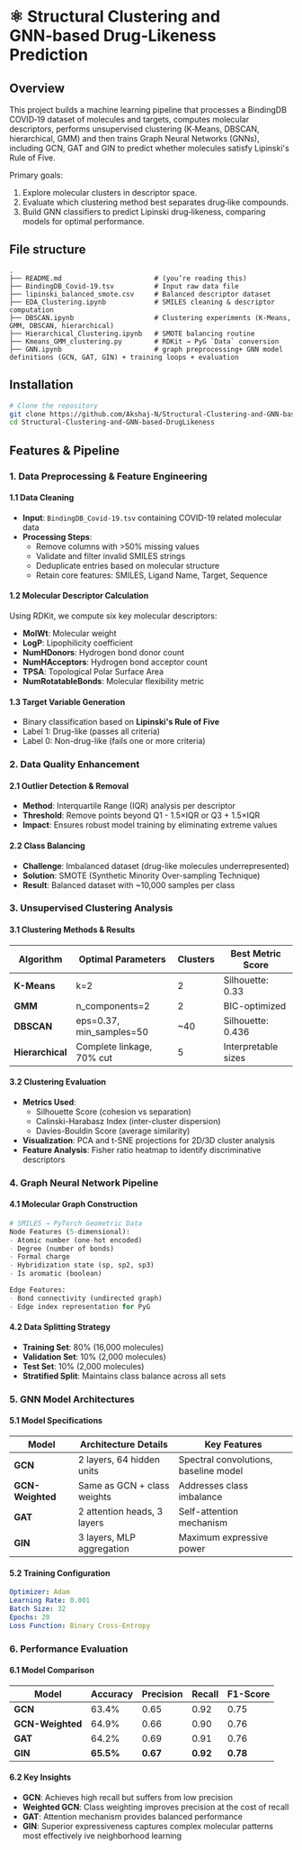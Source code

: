 # ⚛️ Structural Clustering and GNN‑based Drug‑Likeness Prediction
## Overview
This project builds a machine learning pipeline that processes a BindingDB COVID‑19 dataset of molecules and targets, computes molecular descriptors, performs unsupervised clustering (K‑Means, DBSCAN, hierarchical, GMM) and then trains Graph Neural Networks (GNNs), including GCN, GAT and GIN to predict whether molecules satisfy Lipinski's Rule of Five.

Primary goals:
1. Explore molecular clusters in descriptor space.  
2. Evaluate which clustering method best separates drug‑like compounds.  
3. Build GNN classifiers to predict Lipinski drug‑likeness, comparing models for optimal performance.  

## File structure
```
.
├── README.md                       # (you’re reading this)
├── BindingDB_Covid‑19.tsv          # Input raw data file
├── lipinski_balanced_smote.csv     # Balanced descriptor dataset
├── EDA_Clustering.ipynb            # SMILES cleaning & descriptor computation
├── DBSCAN.ipynb                    # Clustering experiments (K‑Means, GMM, DBSCAN, hierarchical)
├── Hierarchical_Clustering.ipynb   # SMOTE balancing routine
├── Kmeans_GMM_clustering.py        # RDKit → PyG `Data` conversion
├── GNN.ipynb                       # graph preprocessing+ GNN model definitions (GCN, GAT, GIN) + training loops + evaluation
```

## Installation

```bash
# Clone the repository
git clone https://github.com/Akshaj-N/Structural-Clustering-and-GNN-based-DrugLikeness.git
cd Structural-Clustering-and-GNN-based-DrugLikeness
```

## Features & Pipeline
### 1. Data Preprocessing & Feature Engineering

#### 1.1 Data Cleaning
- **Input**: `BindingDB_Covid-19.tsv` containing COVID-19 related molecular data
- **Processing Steps**:
  - Remove columns with >50% missing values
  - Validate and filter invalid SMILES strings
  - Deduplicate entries based on molecular structure
  - Retain core features: SMILES, Ligand Name, Target, Sequence

#### 1.2 Molecular Descriptor Calculation
Using RDKit, we compute six key molecular descriptors:
- **MolWt**: Molecular weight
- **LogP**: Lipophilicity coefficient
- **NumHDonors**: Hydrogen bond donor count
- **NumHAcceptors**: Hydrogen bond acceptor count
- **TPSA**: Topological Polar Surface Area
- **NumRotatableBonds**: Molecular flexibility metric

#### 1.3 Target Variable Generation
- Binary classification based on **Lipinski's Rule of Five**
- Label 1: Drug-like (passes all criteria)
- Label 0: Non-drug-like (fails one or more criteria)

### 2. Data Quality Enhancement

#### 2.1 Outlier Detection & Removal
- **Method**: Interquartile Range (IQR) analysis per descriptor
- **Threshold**: Remove points beyond Q1 - 1.5×IQR or Q3 + 1.5×IQR
- **Impact**: Ensures robust model training by eliminating extreme values

#### 2.2 Class Balancing
- **Challenge**: Imbalanced dataset (drug-like molecules underrepresented)
- **Solution**: SMOTE (Synthetic Minority Over-sampling Technique)
- **Result**: Balanced dataset with ~10,000 samples per class

### 3. Unsupervised Clustering Analysis

#### 3.1 Clustering Methods & Results

| Algorithm | Optimal Parameters | Clusters | Best Metric Score |
|-----------|-------------------|----------|-------------------|
| **K-Means** | k=2 | 2 | Silhouette: 0.33 |
| **GMM** | n_components=2 | 2 | BIC-optimized |
| **DBSCAN** | eps=0.37, min_samples=50 | ~40 | Silhouette: 0.436 |
| **Hierarchical** | Complete linkage, 70% cut | 5 | Interpretable sizes |

#### 3.2 Clustering Evaluation
- **Metrics Used**:
  - Silhouette Score (cohesion vs separation)
  - Calinski-Harabasz Index (inter-cluster dispersion)
  - Davies-Bouldin Score (average similarity)
- **Visualization**: PCA and t-SNE projections for 2D/3D cluster analysis
- **Feature Analysis**: Fisher ratio heatmap to identify discriminative descriptors

### 4. Graph Neural Network Pipeline

#### 4.1 Molecular Graph Construction
```python
# SMILES → PyTorch Geometric Data
Node Features (5-dimensional):
- Atomic number (one-hot encoded)
- Degree (number of bonds)
- Formal charge
- Hybridization state (sp, sp2, sp3)
- Is aromatic (boolean)

Edge Features:
- Bond connectivity (undirected graph)
- Edge index representation for PyG
```

#### 4.2 Data Splitting Strategy
- **Training Set**: 80% (16,000 molecules)
- **Validation Set**: 10% (2,000 molecules)
- **Test Set**: 10% (2,000 molecules)
- **Stratified Split**: Maintains class balance across all sets

### 5. GNN Model Architectures

#### 5.1 Model Specifications

| Model | Architecture Details | Key Features |
|-------|---------------------|--------------|
| **GCN** | 2 layers, 64 hidden units | Spectral convolutions, baseline model |
| **GCN-Weighted** | Same as GCN + class weights | Addresses class imbalance |
| **GAT** | 2 attention heads, 3 layers | Self-attention mechanism |
| **GIN** | 3 layers, MLP aggregation | Maximum expressive power |

#### 5.2 Training Configuration
```yaml
Optimizer: Adam
Learning Rate: 0.001
Batch Size: 32
Epochs: 20
Loss Function: Binary Cross-Entropy
```

### 6. Performance Evaluation

#### 6.1 Model Comparison

| Model | Accuracy | Precision | Recall | F1-Score |
|-------|----------|-----------|--------|----------|
| **GCN** | 63.4% | 0.65 | 0.92 | 0.75 |
| **GCN-Weighted** | 64.9% | 0.66 | 0.90 | 0.76 |
| **GAT** | 64.2% | 0.69 | 0.91 | 0.76 |
| **GIN** | **65.5%** | **0.67** | **0.92** | **0.78** |

#### 6.2 Key Insights
- **GCN**: Achieves high recall but suffers from low precision
- **Weighted GCN**: Class weighting improves precision at the cost of recall
- **GAT**: Attention mechanism provides balanced performance
- **GIN**: Superior expressiveness captures complex molecular patterns most effectively
ive neighborhood learning

